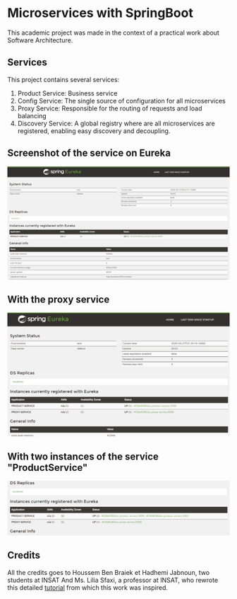 # Microservices with SpringBoot
This academic project was made in the context of a practical work about Software Architecture.

## Services
This project contains several services:
1. Product Service: Business service
2. Config Service: The single source of configuration for all microservices
3. Proxy Service: Responsible for the routing of requests and load balancing
4. Discovery Service: A global registry where are all microservices are registered, enabling easy discovery and decoupling.

## Screenshot of the service on Eureka
![Screenshot](docs/screenshot.png)

## With the proxy service
![Screenshot](docs/screenshot2.png)

## With two instances of the service "ProductService"
![Screenshot](docs/screenshot3.png)

## Credits
All the credits goes to Houssem Ben Braiek et Hadhemi Jabnoun, two students at INSAT And Ms. Lilia Sfaxi, a professor at INSAT, who rewrote this detailed [tutorial](https://insatunisia.github.io/TP-eServices/tp4/) from which this work was inspired.